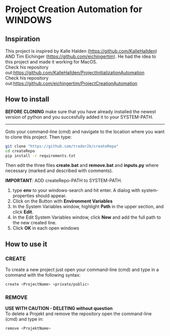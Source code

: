 # Project Creation Automation for WINDOWS
## Inspiration
This project is inspired by Kalle Halden (https://github.com/KalleHallden) AND Tim Eichinger (https://github.com/eichingertim). He had the idea to this project and made it working for MacOS. \
Check his repository out:https://github.com/KalleHallden/ProjectInitializationAutomation \
Check his repository out:https://github.com/eichingertim/ProjectCreationAutomation
## How to install
**BEFORE CLONING** make sure that you have already installed the newest version of python and you succesfully added it to your SYSTEM-PATH.

---

Goto your command-line (cmd) and navigate to the location where you want to clone this project. Then type:
```bash
git clone "https://github.com/trader2k/createRepo"
cd createRepo
pip install -r requirements.txt
```
Then edit the three files 
**create.bat** and 
**remove.bat** and 
**inputs.py** where necessary (marked and described with comments). 

**IMPORTANT**: ADD createRepo-PATH to SYSTEM-PATH.
1. type **env** to your windows-search and hit enter. A dialog with system-properties should appear.
2. Click on the Button with **Environment Variables**
3. In the System Variables window, highlight **Path** in the upper section, and click **Edit**.
4. In the Edit System Variables window, click **New** and add the full path to the new created line.
7. Click **OK** in each open windows

## How to use it
### CREATE
To create a new project just open your command-line (cmd) and type in a command with the following syntax:
```bash
create <ProjectName> <private/public>
```
### REMOVE
**USE WITH CAUTION - DELETING without question** \
To delete a Projekt and remove the repository open the command-line (cmd) and type in:
```bash
remove <ProjektName>
```


